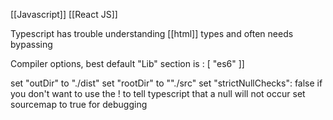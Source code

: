 [[Javascript]] [[React JS]] 

Typescript has trouble understanding [[html]] types and often needs bypassing

Compiler options, best default "Lib" section is : [
	"es6"
]]

set "outDir" to "./dist"
set "rootDir" to ""./src"
set "strictNullChecks": false if you don't want to use the ! to tell typescript that a null will not occur
set sourcemap to true for debugging

